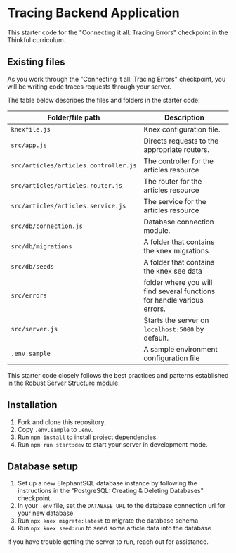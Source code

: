 # Tracing Backend Application

This starter code for the "Connecting it all: Tracing Errors" checkpoint in the Thinkful curriculum.

## Existing files

As you work through the "Connecting it all: Tracing Errors" checkpoint, you will be writing code traces requests through your server.

The table below describes the files and folders in the starter code:

| Folder/file path                      | Description                                                             |
| ------------------------------------- | ----------------------------------------------------------------------- |
| `knexfile.js`                         | Knex configuration file.                                                |
| `src/app.js`                          | Directs requests to the appropriate routers.                            |
| `src/articles/articles.controller.js` | The controller for the articles resource                                |
| `src/articles/articles.router.js`     | The router for the articles resource                                    |
| `src/articles/articles.service.js`    | The service for the articles resource                                   |
| `src/db/connection.js`                | Database connection module.                                             |
| `src/db/migrations`                   | A folder that contains the knex migrations                              |
| `src/db/seeds`                        | A folder that contains the knex see data                                |
| `src/errors`                          | folder where you will find several functions for handle various errors. |
| `src/server.js`                       | Starts the server on `localhost:5000` by default.                       |
| `.env.sample`                         | A sample environment configuration file                                 |

This starter code closely follows the best practices and patterns established in the Robust Server Structure module.

## Installation

1. Fork and clone this repository.
1. Copy `.env.sample` to `.env`.
1. Run `npm install` to install project dependencies.
1. Run `npm run start:dev` to start your server in development mode.

## Database setup

1. Set up a new ElephantSQL database instance by following the instructions in the "PostgreSQL: Creating & Deleting Databases" checkpoint.
1. In your `.env` file, set the `DATABASE_URL` to the database connection url for your new database
1. Run `npx knex migrate:latest` to migrate the database schema
1. Run `npx knex seed:run` to seed some article data into the database

If you have trouble getting the server to run, reach out for assistance.
